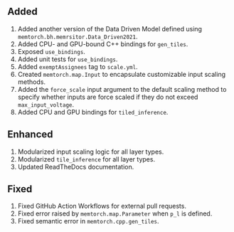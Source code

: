 ## Added

1. Added another version of the Data Driven Model defined using `memtorch.bh.memrsitor.Data_Driven2021`.
2. Added CPU- and GPU-bound C++ bindings for `gen_tiles`.
3. Exposed `use_bindings`.
4. Added unit tests for `use_bindings`.
5. Added `exemptAssignees` tag to `scale.yml`.
6. Created `memtorch.map.Input` to encapsulate customizable input scaling methods.
7. Added the `force_scale` input argument to the default scaling method to specify whether inputs are force scaled if they do not exceed `max_input_voltage`.
8. Added CPU and GPU bindings for `tiled_inference`.

## Enhanced

1. Modularized input scaling logic for all layer types.
2. Modularized `tile_inference` for all layer types.
3. Updated ReadTheDocs documentation.

## Fixed

1. Fixed GitHub Action Workflows for external pull requests.
2. Fixed error raised by `memtorch.map.Parameter` when `p_l` is defined.
3. Fixed semantic error in `memtorch.cpp.gen_tiles`.
